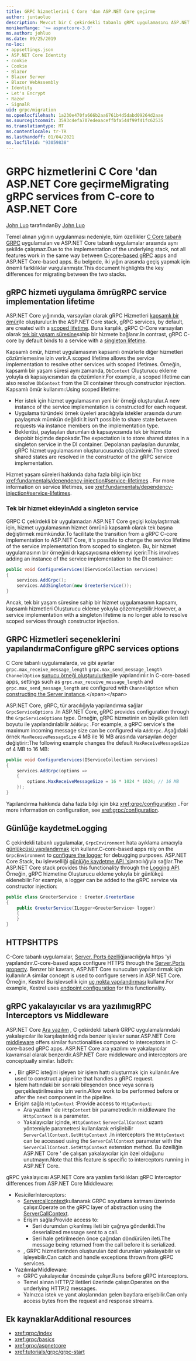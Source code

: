 ```yaml
---
title: GRPC hizmetlerini C Core 'dan ASP.NET Core geçirme
author: juntaoluo
description: Mevcut bir C çekirdekli tabanlı gRPC uygulamasını ASP.NET Core yığının üstünde çalışacak şekilde taşımayı öğrenin.
monikerRange: '>= aspnetcore-3.0'
ms.author: johluo
ms.date: 09/25/2019
no-loc:
- appsettings.json
- ASP.NET Core Identity
- cookie
- Cookie
- Blazor
- Blazor Server
- Blazor WebAssembly
- Identity
- Let's Encrypt
- Razor
- SignalR
uid: grpc/migration
ms.openlocfilehash: 1a230e470fa666b2aa6761b4d5dabd09264d2aae
ms.sourcegitcommit: 3593c4efa707edeaaceffbfa544f99f41fc62535
ms.translationtype: MT
ms.contentlocale: tr-TR
ms.lasthandoff: 01/04/2021
ms.locfileid: "93059838"
---
```

# <a name="migrating-grpc-services-from-c-core-to-aspnet-core"></a><span data-ttu-id="e6709-103">GRPC hizmetlerini C Core 'dan ASP.NET Core geçirme</span><span class="sxs-lookup"><span data-stu-id="e6709-103">Migrating gRPC services from C-core to ASP.NET Core</span></span>

<span data-ttu-id="e6709-104">[John Luo](https://github.com/juntaoluo) tarafından</span><span class="sxs-lookup"><span data-stu-id="e6709-104">By [John Luo](https://github.com/juntaoluo)</span></span>

<span data-ttu-id="e6709-105">Temel alınan yığının uygulanması nedeniyle, tüm özellikler [C Core tabanlı GRPC](https://grpc.io/blog/grpc-stacks) uygulamaları ve ASP.NET Core tabanlı uygulamalar arasında aynı şekilde çalışmaz.</span><span class="sxs-lookup"><span data-stu-id="e6709-105">Due to the implementation of the underlying stack, not all features work in the same way between [C-core-based gRPC](https://grpc.io/blog/grpc-stacks) apps and ASP.NET Core-based apps.</span></span> <span data-ttu-id="e6709-106">Bu belgede, iki yığın arasında geçiş yapmak için önemli farklılıklar vurgulanmıştır.</span><span class="sxs-lookup"><span data-stu-id="e6709-106">This document highlights the key differences for migrating between the two stacks.</span></span>

## <a name="grpc-service-implementation-lifetime"></a><span data-ttu-id="e6709-107">gRPC hizmeti uygulama ömrü</span><span class="sxs-lookup"><span data-stu-id="e6709-107">gRPC service implementation lifetime</span></span>

<span data-ttu-id="e6709-108">ASP.NET Core yığınında, varsayılan olarak gRPC Hizmetleri [kapsamlı bir ömür](xref:fundamentals/dependency-injection#service-lifetimes)ile oluşturulur.</span><span class="sxs-lookup"><span data-stu-id="e6709-108">In the ASP.NET Core stack, gRPC services, by default, are created with a [scoped lifetime](xref:fundamentals/dependency-injection#service-lifetimes).</span></span> <span data-ttu-id="e6709-109">Buna karşılık, gRPC C-Core varsayılan olarak [tek bir yaşam süresine](xref:fundamentals/dependency-injection#service-lifetimes)sahip bir hizmete bağlanır.</span><span class="sxs-lookup"><span data-stu-id="e6709-109">In contrast, gRPC C-core by default binds to a service with a [singleton lifetime](xref:fundamentals/dependency-injection#service-lifetimes).</span></span>

<span data-ttu-id="e6709-110">Kapsamlı ömür, hizmet uygulamasının kapsamlı ömürlerle diğer hizmetleri çözümlemesine izin verir.</span><span class="sxs-lookup"><span data-stu-id="e6709-110">A scoped lifetime allows the service implementation to resolve other services with scoped lifetimes.</span></span> <span data-ttu-id="e6709-111">Örneğin, kapsamlı bir yaşam süresi aynı zamanda, `DbContext` Oluşturucu ekleme yoluyla dı kapsayıcısından da çözümlenir.</span><span class="sxs-lookup"><span data-stu-id="e6709-111">For example, a scoped lifetime can also resolve `DbContext` from the DI container through constructor injection.</span></span> <span data-ttu-id="e6709-112">Kapsamlı ömür kullanımı:</span><span class="sxs-lookup"><span data-stu-id="e6709-112">Using scoped lifetime:</span></span>

* <span data-ttu-id="e6709-113">Her istek için hizmet uygulamasının yeni bir örneği oluşturulur.</span><span class="sxs-lookup"><span data-stu-id="e6709-113">A new instance of the service implementation is constructed for each request.</span></span>
* <span data-ttu-id="e6709-114">Uygulama türündeki örnek üyeleri aracılığıyla istekler arasında durum paylaşmak mümkün değildir.</span><span class="sxs-lookup"><span data-stu-id="e6709-114">It isn't possible to share state between requests via instance members on the implementation type.</span></span>
* <span data-ttu-id="e6709-115">Beklentisi, paylaşılan durumları dı kapsayıcısında tek bir hizmette depobir biçimde depokadır.</span><span class="sxs-lookup"><span data-stu-id="e6709-115">The expectation is to store shared states in a singleton service in the DI container.</span></span> <span data-ttu-id="e6709-116">Depolanan paylaşılan durumlar, gRPC hizmet uygulamasının oluşturucusunda çözümlenir.</span><span class="sxs-lookup"><span data-stu-id="e6709-116">The stored shared states are resolved in the constructor of the gRPC service implementation.</span></span>

<span data-ttu-id="e6709-117">Hizmet yaşam süreleri hakkında daha fazla bilgi için bkz <xref:fundamentals/dependency-injection#service-lifetimes> ..</span><span class="sxs-lookup"><span data-stu-id="e6709-117">For more information on service lifetimes, see <xref:fundamentals/dependency-injection#service-lifetimes>.</span></span>

### <a name="add-a-singleton-service"></a><span data-ttu-id="e6709-118">Tek bir hizmet ekleyin</span><span class="sxs-lookup"><span data-stu-id="e6709-118">Add a singleton service</span></span>

<span data-ttu-id="e6709-119">GRPC C çekirdekli bir uygulamadan ASP.NET Core geçişi kolaylaştırmak için, hizmet uygulamasının hizmet ömrünü kapsamlı olarak tek başına değiştirmek mümkündür.</span><span class="sxs-lookup"><span data-stu-id="e6709-119">To facilitate the transition from a gRPC C-core implementation to ASP.NET Core, it's possible to change the service lifetime of the service implementation from scoped to singleton.</span></span> <span data-ttu-id="e6709-120">Bu, bir hizmet uygulamasının bir örneğini dı kapsayıcısına eklemeyi içerir:</span><span class="sxs-lookup"><span data-stu-id="e6709-120">This involves adding an instance of the service implementation to the DI container:</span></span>

```csharp
public void ConfigureServices(IServiceCollection services)
{
    services.AddGrpc();
    services.AddSingleton(new GreeterService());
}
```

<span data-ttu-id="e6709-121">Ancak, tek bir yaşam süresine sahip bir hizmet uygulamasının kapsamı, kapsamlı hizmetleri Oluşturucu ekleme yoluyla çözemeyebilir.</span><span class="sxs-lookup"><span data-stu-id="e6709-121">However, a service implementation with a singleton lifetime is no longer able to resolve scoped services through constructor injection.</span></span>

## <a name="configure-grpc-services-options"></a><span data-ttu-id="e6709-122">GRPC Hizmetleri seçeneklerini yapılandırma</span><span class="sxs-lookup"><span data-stu-id="e6709-122">Configure gRPC services options</span></span>

<span data-ttu-id="e6709-123">C Core tabanlı uygulamalarda, ve gibi ayarlar `grpc.max_receive_message_length` `grpc.max_send_message_length` `ChannelOption` [sunucu örneği oluşturulurken](https://grpc.io/grpc/csharp/api/Grpc.Core.Server.html#Grpc_Core_Server__ctor_System_Collections_Generic_IEnumerable_Grpc_Core_ChannelOption__)ile yapılandırılır.</span><span class="sxs-lookup"><span data-stu-id="e6709-123">In C-core-based apps, settings such as `grpc.max_receive_message_length` and `grpc.max_send_message_length` are configured with `ChannelOption` when [constructing the Server instance](https://grpc.io/grpc/csharp/api/Grpc.Core.Server.html#Grpc_Core_Server__ctor_System_Collections_Generic_IEnumerable_Grpc_Core_ChannelOption__).</span></span>

<span data-ttu-id="e6709-124">ASP.NET Core, gRPC, tür aracılığıyla yapılandırma sağlar `GrpcServiceOptions` .</span><span class="sxs-lookup"><span data-stu-id="e6709-124">In ASP.NET Core, gRPC provides configuration through the `GrpcServiceOptions` type.</span></span> <span data-ttu-id="e6709-125">Örneğin, gRPC hizmetinin en büyük gelen ileti boyutu ile yapılandırılabilir `AddGrpc` .</span><span class="sxs-lookup"><span data-stu-id="e6709-125">For example, a gRPC service's the maximum incoming message size can be configured via `AddGrpc`.</span></span> <span data-ttu-id="e6709-126">Aşağıdaki örnek `MaxReceiveMessageSize` 4 MB ile 16 MB arasında varsayılan değer değiştirir:</span><span class="sxs-lookup"><span data-stu-id="e6709-126">The following example changes the default `MaxReceiveMessageSize` of 4 MB to 16 MB:</span></span>

```csharp
public void ConfigureServices(IServiceCollection services)
{
    services.AddGrpc(options =>
    {
        options.MaxReceiveMessageSize = 16 * 1024 * 1024; // 16 MB
    });
}
```

<span data-ttu-id="e6709-127">Yapılandırma hakkında daha fazla bilgi için bkz <xref:grpc/configuration> ..</span><span class="sxs-lookup"><span data-stu-id="e6709-127">For more information on configuration, see <xref:grpc/configuration>.</span></span>

## <a name="logging"></a><span data-ttu-id="e6709-128">Günlüğe kaydetme</span><span class="sxs-lookup"><span data-stu-id="e6709-128">Logging</span></span>

<span data-ttu-id="e6709-129">C çekirdekli tabanlı uygulamalar, `GrpcEnvironment` hata ayıklama amacıyla [günlükçüsü yapılandırmak](https://grpc.io/grpc/csharp/api/Grpc.Core.GrpcEnvironment.html?q=size#Grpc_Core_GrpcEnvironment_SetLogger_Grpc_Core_Logging_ILogger_) için kullanır.</span><span class="sxs-lookup"><span data-stu-id="e6709-129">C-core-based apps rely on the `GrpcEnvironment` to [configure the logger](https://grpc.io/grpc/csharp/api/Grpc.Core.GrpcEnvironment.html?q=size#Grpc_Core_GrpcEnvironment_SetLogger_Grpc_Core_Logging_ILogger_) for debugging purposes.</span></span> <span data-ttu-id="e6709-130">ASP.NET Core Stack, bu işlevselliği [günlüğe kaydetme API 'si](xref:fundamentals/logging/index)aracılığıyla sağlar.</span><span class="sxs-lookup"><span data-stu-id="e6709-130">The ASP.NET Core stack provides this functionality through the [Logging API](xref:fundamentals/logging/index).</span></span> <span data-ttu-id="e6709-131">Örneğin, gRPC hizmetine Oluşturucu ekleme yoluyla bir günlükçü eklenebilir:</span><span class="sxs-lookup"><span data-stu-id="e6709-131">For example, a logger can be added to the gRPC service via constructor injection:</span></span>

```csharp
public class GreeterService : Greeter.GreeterBase
{
    public GreeterService(ILogger<GreeterService> logger)
    {
    }
}
```

## <a name="https"></a><span data-ttu-id="e6709-132">HTTPS</span><span class="sxs-lookup"><span data-stu-id="e6709-132">HTTPS</span></span>

<span data-ttu-id="e6709-133">C-Core tabanlı uygulamalar, [Server. Ports özelliği](https://grpc.io/grpc/csharp/api/Grpc.Core.Server.html#Grpc_Core_Server_Ports)aracılığıyla https 'yi yapılandırır.</span><span class="sxs-lookup"><span data-stu-id="e6709-133">C-core-based apps configure HTTPS through the [Server.Ports property](https://grpc.io/grpc/csharp/api/Grpc.Core.Server.html#Grpc_Core_Server_Ports).</span></span> <span data-ttu-id="e6709-134">Benzer bir kavram, ASP.NET Core sunucuları yapılandırmak için kullanılır.</span><span class="sxs-lookup"><span data-stu-id="e6709-134">A similar concept is used to configure servers in ASP.NET Core.</span></span> <span data-ttu-id="e6709-135">Örneğin, Kestrel Bu işlevsellik için [uç nokta yapılandırması](xref:fundamentals/servers/kestrel#endpoint-configuration) kullanır.</span><span class="sxs-lookup"><span data-stu-id="e6709-135">For example, Kestrel uses [endpoint configuration](xref:fundamentals/servers/kestrel#endpoint-configuration) for this functionality.</span></span>

## <a name="grpc-interceptors-vs-middleware"></a><span data-ttu-id="e6709-136">gRPC yakalayıcılar vs ara yazılımı</span><span class="sxs-lookup"><span data-stu-id="e6709-136">gRPC Interceptors vs Middleware</span></span>

<span data-ttu-id="e6709-137">ASP.NET Core [Ara yazılım](xref:fundamentals/middleware/index) , C çekirdekli tabanlı GRPC uygulamalarındaki yakalayıcılar ile karşılaştırıldığında benzer işlevler sunar.</span><span class="sxs-lookup"><span data-stu-id="e6709-137">ASP.NET Core [middleware](xref:fundamentals/middleware/index) offers similar functionalities compared to interceptors in C-core-based gRPC apps.</span></span> <span data-ttu-id="e6709-138">ASP.NET Core ara yazılımı ve yakalayıcılar kavramsal olarak benzerdir.</span><span class="sxs-lookup"><span data-stu-id="e6709-138">ASP.NET Core middleware and interceptors are conceptually similar.</span></span> <span data-ttu-id="e6709-139">İs</span><span class="sxs-lookup"><span data-stu-id="e6709-139">Both:</span></span>

* <span data-ttu-id="e6709-140">, Bir gRPC isteğini işleyen bir işlem hattı oluşturmak için kullanılır.</span><span class="sxs-lookup"><span data-stu-id="e6709-140">Are used to construct a pipeline that handles a gRPC request.</span></span>
* <span data-ttu-id="e6709-141">İşlem hattındaki bir sonraki bileşenden önce veya sonra iş gerçekleştirilmesine izin verin.</span><span class="sxs-lookup"><span data-stu-id="e6709-141">Allow work to be performed before or after the next component in the pipeline.</span></span>
* <span data-ttu-id="e6709-142">Erişim sağla `HttpContext` :</span><span class="sxs-lookup"><span data-stu-id="e6709-142">Provide access to `HttpContext`:</span></span>
  * <span data-ttu-id="e6709-143">Ara yazılım ' de `HttpContext` bir parametredir.</span><span class="sxs-lookup"><span data-stu-id="e6709-143">In middleware the `HttpContext` is a parameter.</span></span>
  * <span data-ttu-id="e6709-144">Yakalayıcılar içinde, `HttpContext` `ServerCallContext` uzantı yöntemiyle parametresi kullanılarak erişilebilir `ServerCallContext.GetHttpContext` .</span><span class="sxs-lookup"><span data-stu-id="e6709-144">In interceptors the `HttpContext` can be accessed using the `ServerCallContext` parameter with the `ServerCallContext.GetHttpContext` extension method.</span></span> <span data-ttu-id="e6709-145">Bu özelliğin ASP.NET Core ' de çalışan yakalayıcılar için özel olduğunu unutmayın.</span><span class="sxs-lookup"><span data-stu-id="e6709-145">Note that this feature is specific to interceptors running in ASP.NET Core.</span></span>

<span data-ttu-id="e6709-146">gRPC yakalayıcısı ASP.NET Core ara yazılım farklılıkları:</span><span class="sxs-lookup"><span data-stu-id="e6709-146">gRPC Interceptor differences from ASP.NET Core Middleware:</span></span>

* <span data-ttu-id="e6709-147">Kesiciler</span><span class="sxs-lookup"><span data-stu-id="e6709-147">Interceptors:</span></span>
  * <span data-ttu-id="e6709-148">[Servercallcontext](https://grpc.io/grpc/csharp/api/Grpc.Core.ServerCallContext.html)kullanarak GRPC soyutlama katmanı üzerinde çalışır.</span><span class="sxs-lookup"><span data-stu-id="e6709-148">Operate on the gRPC layer of abstraction using the [ServerCallContext](https://grpc.io/grpc/csharp/api/Grpc.Core.ServerCallContext.html).</span></span>
  * <span data-ttu-id="e6709-149">Erişim sağla:</span><span class="sxs-lookup"><span data-stu-id="e6709-149">Provide access to:</span></span>
    * <span data-ttu-id="e6709-150">Seri durumdan çıkarılmış ileti bir çağrıya gönderildi.</span><span class="sxs-lookup"><span data-stu-id="e6709-150">The deserialized message sent to a call.</span></span>
    * <span data-ttu-id="e6709-151">Seri hale getirilmeden önce çağrıdan döndürülen ileti.</span><span class="sxs-lookup"><span data-stu-id="e6709-151">The message being returned from the call before it is serialized.</span></span>
  * <span data-ttu-id="e6709-152">, GRPC hizmetlerinden oluşturulan özel durumları yakalayabilir ve işleyebilir.</span><span class="sxs-lookup"><span data-stu-id="e6709-152">Can catch and handle exceptions thrown from gRPC services.</span></span>
* <span data-ttu-id="e6709-153">Yazılımlar</span><span class="sxs-lookup"><span data-stu-id="e6709-153">Middleware:</span></span>
  * <span data-ttu-id="e6709-154">GRPC yakalayıcılar öncesinde çalışır.</span><span class="sxs-lookup"><span data-stu-id="e6709-154">Runs before gRPC interceptors.</span></span>
  * <span data-ttu-id="e6709-155">Temel alınan HTTP/2 iletileri üzerinde çalışır.</span><span class="sxs-lookup"><span data-stu-id="e6709-155">Operates on the underlying HTTP/2 messages.</span></span>
  * <span data-ttu-id="e6709-156">Yalnızca istek ve yanıt akışlarından gelen baytlara erişebilir.</span><span class="sxs-lookup"><span data-stu-id="e6709-156">Can only access bytes from the request and response streams.</span></span>

## <a name="additional-resources"></a><span data-ttu-id="e6709-157">Ek kaynaklar</span><span class="sxs-lookup"><span data-stu-id="e6709-157">Additional resources</span></span>

* <xref:grpc/index>
* <xref:grpc/basics>
* <xref:grpc/aspnetcore>
* <xref:tutorials/grpc/grpc-start>
